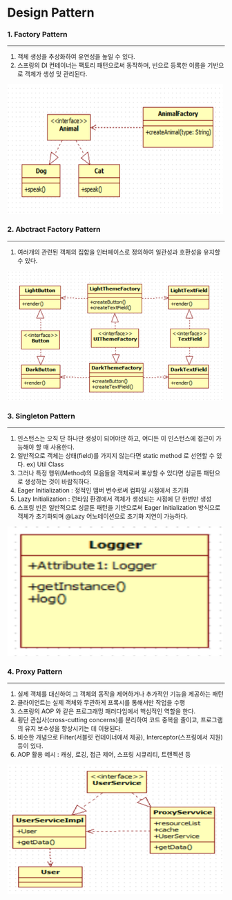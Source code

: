 # Design Pattern<br/>
### 1. Factory Pattern

---

1) 객체 생성을 추상화하여 유연성을 높일 수 있다.
2) 스프링의 DI 컨테이너는 팩토리 패턴으로써 동작하며, 빈으로 등록한 이름을 기반으로 객체가 생성 및 관리된다.

<img style="width:500px; height:300px;" src="https://github.com/huneeJung/DesignPattern/blob/main/Factory.png?raw=true"></img>

### 2. Abctract Factory Pattern

---

1) 여러개의 관련된 객체의 집합을 인터페이스로 정의하여 일관성과 호환성을 유지할 수 있다.

<img style="width:500px; height:300px;" src="https://github.com/huneeJung/DesignPattern/blob/main/AbstractFactory.png?raw=true"></img>

### 3. Singleton Pattern

---

1) 인스턴스는 오직 단 하나만 생성이 되어야만 하고, 어디든 이 인스턴스에 접근이 가능해야 할 때 사용한다.
2) 일반적으로 객체는 상태(field)를 가지지 않는다면 static method 로 선언할 수 있다. ex) Util Class
3) 그러나 특정 행위(Method)의 모음들을 객체로써 표상할 수 있다면 싱글톤 패턴으로 생성하는 것이 바람직하다.
4) Eager Initialization : 정적인 맴버 변수로써 컴파일 시점에서 초기화
5) Lazy Initialization : 런타임 환경에서 객체가 생성되는 시점에 단 한번만 생성
6) 스프링 빈은 일반적으로 싱글톤 패턴을 기반으로써 Eager Initialization 방식으로 객체가 초기화되며 @Lazy 어노테이션으로 초기화 지연이 가능하다.

<img style="width:500px; height:300px;" src="https://github.com/huneeJung/DesignPattern/blob/main/Singleton.png?raw=true"></img>

### 4. Proxy Pattern

---

1) 실제 객체를 대신하여 그 객체의 동작을 제어하거나 추가적인 기능을 제공하는 패턴
2) 클라이언트는 실제 객체와 무관하게 프록시를 통해서만 작업을 수행
3) 스프링의 AOP 와 같은 프로그래밍 패러다임에서 핵심적인 역할을 한다.
4) 횡단 관심사(cross-cutting concerns)를 분리하여 코드 중복을 줄이고, 프로그램의 유지 보수성을 향상시키는 데 이용된다.
5) 비슷한 개념으로 Filter(서블릿 컨테이너에서 제공), Interceptor(스프링에서 지원) 등이 있다.
6) AOP 활용 예시 : 캐싱, 로깅, 접근 제어, 스프링 시큐리티, 트랜젝션 등


<img style="width:500px; height:300px;" src="https://github.com/huneeJung/DesignPattern/blob/main/Proxy.png?raw=true"></img>
